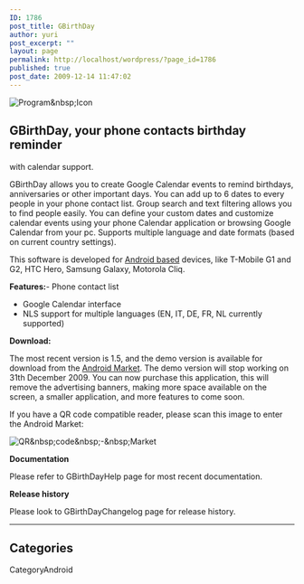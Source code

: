 ```yaml
---
ID: 1786
post_title: GBirthDay
author: yuri
post_excerpt: ""
layout: page
permalink: http://localhost/wordpress/?page_id=1786
published: true
post_date: 2009-12-14 11:47:02
---
```

<p><img src="/images/GBirthDay/icon.png" alt="Program&amp;nbsp;Icon" title="Program&amp;nbsp;Icon" /></p>
<h2>GBirthDay, your phone contacts birthday reminder</h2>
<p>with calendar support.</p>
<p>GBirthDay allows you to create Google Calendar events to remind birthdays, anniversaries or other important days. You can add up to 6 dates to every people in your phone contact list. Group search and text filtering allows you to find people easily. You can define your custom dates and customize calendar events using your phone Calendar application or browsing Google Calendar from your pc. Supports multiple language and date formats (based on current country settings).</p>
<p>This software is developed for <a href="http://www.android.com/">Android based</a> devices, like T-Mobile G1 and G2, HTC Hero, Samsung Galaxy, Motorola Cliq.</p>
<p><strong>Features:</strong>- Phone contact list</p>
<ul>
<li>Google Calendar interface</li>
<li>NLS support for multiple languages (EN, IT, DE, FR, NL currently supported)</li>
</ul>
<p><strong>Download:</strong></p>
<p>The most recent version is 1.5, and the demo version is available for download from the <a href="com.os2power.web.GBirthDay">Android Market</a>. The demo version will stop working on 31th December 2009. You can now purchase this application, this will remove the advertising banners, making more space available on the screen, a smaller application, and more features to come soon.</p>
<p>If you have a QR code compatible reader, please scan this image to enter the Android Market:</p>
<p><img src="/images/GBirthDay/market.png" alt="QR&amp;nbsp;code&amp;nbsp;-&amp;nbsp;Market" title="QR&amp;nbsp;code&amp;nbsp;-&amp;nbsp;Market" /></p>
<p><strong>Documentation</strong></p>
<p>Please refer to GBirthDayHelp page for most recent documentation.</p>
<p><strong>Release history</strong></p>
<p>Please look to GBirthDayChangelog page for release history.</p>
<hr />
<h2>Categories</h2>
<p>CategoryAndroid</p>